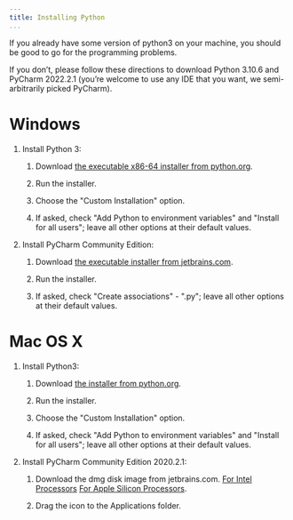 ```yaml
---
title: Installing Python
...
```



If you already have some version of python3 on your machine, you should be good to go
for the programming problems.

If you don’t, please follow these directions to download Python 3.10.6 and
PyCharm 2022.2.1 (you’re welcome to use any IDE that you want, we
semi-arbitrarily picked PyCharm).

# Windows

1.  Install Python 3:
    
    1.  Download [the executable x86-64 installer from python.org](https://www.python.org/ftp/python/3.10.6/python-3.10.6-amd64.exe).
    
    2.  Run the installer.
    
    3.  Choose the "Custom Installation" option.
    
    4.  If asked, check "Add Python to environment variables" and "Install for all users"; leave all other options at their default values.

2.  Install PyCharm Community Edition:
    
    1.  Download [the executable installer from jetbrains.com](https://www.jetbrains.com/pycharm/download/download-thanks.html?platform=windows&code=PCC).
    
    2.  Run the installer.
    
    3.  If asked, check "Create associations" - ".py"; leave all other options at their default values.
    
# Mac OS X

1.  Install Python3:
    
    1.  Download [the installer from python.org](https://www.python.org/ftp/python/3.10.6/python-3.10.6-macos11.pkg).
    
    2.  Run the installer.
    
    3.  Choose the "Custom Installation" option.
    
    4.  If asked, check "Add Python to environment variables" and "Install for all users"; leave all other options at their default values.

2.  Install PyCharm Community Edition 2020.2.1:
    
    1.  Download the dmg disk image from jetbrains.com. [For Intel Processors](https://www.jetbrains.com/pycharm/download/download-thanks.html?platform=mac&code=PCC) [For Apple Silicon Processors](https://www.jetbrains.com/pycharm/download/download-thanks.html?platform=macM1&code=PCC).
    
    2.  Drag the icon to the Applications folder.
    
